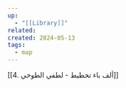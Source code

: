 ```yaml
---
up:
  - "[[Library]]"
related: 
created: 2024-05-13
tags:
  - map
---
```

[[4. ألف باء تخطيط - لطفي الطوخي]]